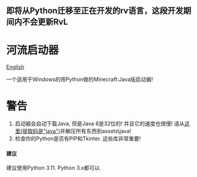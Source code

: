 ## 即将从Python迁移至正在开发的rv语言，这段开发期间内不会更新RvL ##

# 河流启动器
[English](README_En.md)

一个适用于Windows的用Python做的Minecraft:Java版启动器!

# 警告
1. 启动器会自动下载Java, 但是Java 8是32位的! 并且它的速度也很慢! 请从[这里(提取码是"java")](https://www.123pan.com/s/6fHlVv-zuLV3)并解压所有东西到assets\java! 
2. 检查你的Python是否有PIP和Tkinter. 这些库非常重要!

#### 建议 ####
建议使用Python 3.11. Python 3.x都可以. 
